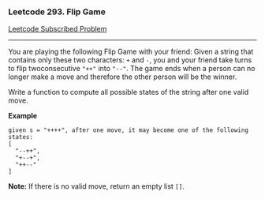 ### Leetcode 293. Flip Game
[Leetcode Subscribed Problem](https://leetcode.com/problems/flip-game/)

---

You are playing the following Flip Game with your friend: Given a string that contains only these two characters: `+` and `-`, you and your friend take turns to flip twoconsecutive `"++"` into `"--"`. The game ends when a person can no longer make a move and therefore the other person will be the winner.

Write a function to compute all possible states of the string after one valid move.

**Example**
```
given s = "++++", after one move, it may become one of the following states:
[
  "--++",
  "+--+",
  "++--"
]
```

**Note:**
If there is no valid move, return an empty list `[]`.
